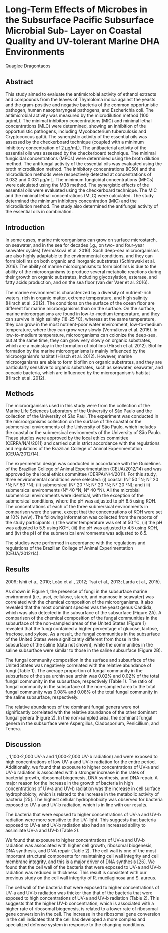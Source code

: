 # Long-Term Effects of Microbes in the Subsurface Pacific Subsurface Microbial Sub- Layer on Coastal Quality and UV-tolerant Marine DHA Environments
Quaglee Dragontacos


## Abstract
This study aimed to evaluate the antimicrobial activity of ethanol extracts and compounds from the leaves of Thymoloma indica against the yeasts and the gram-positive and negative bacteria of the common opportunistic pathogen, human nasopharyngeal pathogens, and Escherichia coli. The antimicrobial activity was measured by the microdilution method (100 µg/mL). The minimal inhibitory concentrations (MIC) and minimal lethal concentrations (MLC) were determined, showing an inhibition of the opportunistic pathogens, including Mycobacterium tuberculosis and Cryptococcus gattii. The synergistic activity of the essential oils was assessed by the checkerboard technique (coupled with a minimum inhibitory concentration of 2 µg/mL). The antibacterial activity of the essential oils was assessed by the checkerboard technique. The minimal fungicidal concentrations (MFCs) were determined using the broth dilution method. The antifungal activity of the essential oils was evaluated using the broth microdilution method. The inhibitory concentrations (IC50) and the microdilution methods were respectively detected at concentrations of 0.032 and 0.031 µg/mL. The minimum fungicidal concentrations (MFCs) were calculated using the M38 method. The synergistic effects of the essential oils were evaluated using the checkerboard technique. The MIC and the minimal lethal concentrations (MLC) were calculated. The study determined the minimum inhibitory concentration (MIC) and the microdilution method. The study also determined the antifungal activity of the essential oils in combination.


## Introduction
In some cases, marine microorganisms can grow on surface microstarch, on seawater, and in the sea for decades (.g., on two- and four-year seawater cycles) (Vermáková et al. 2016). Such deep-sea microorganisms are also highly adaptable to the environmental conditions, and they can form biofilms on both organic and inorganic substrates (Schirawski et al. 2016). The ability of marine microorganisms to form biofilms is due to the ability of the microorganisms to produce several metabolic reactions during their growth on organic substrates, including glycosylation, esterase, and fatty acids production, and on the sea floor (van der Vaer et al. 2016).

The marine environment is characterized by a diversity of nutrient-rich waters, rich in organic matter, extreme temperature, and high salinity (Hirsch et al. 2012). The conditions on the surface of the ocean floor are different for marine microorganisms than on the surface. On the surface, marine microorganisms are found in low-to-medium temperature, and they can survive in high salinity (18-25 °C), whereas at the same temperature, they can grow in the most nutrient-poor water environment, low-to-medium temperature, where they can grow very slowly (Vermáková et al. 2016). In low-to-medium temperature, microorganisms can colonize the deep-sea, but at the same time, they can grow very slowly on organic substrates, which are a mainstay in the formation of biofilms (Hirsch et al. 2012). Biofilm formation by the marine microorganisms is mainly influenced by the microorganism’s habitat (Hirsch et al. 2012). However, marine microorganisms are able to form biofilm on organic substrates, and they are particularly sensitive to organic substrates, such as seawater, seawater, and oceanic bacteria, which are influenced by the microorganism’s habitat (Hirsch et al. 2012).


## Methods
The microorganisms used in this study were from the collection of the Marine Life Sciences Laboratory of the University of São Paulo and the collection of the University of São Paul. The experiment was conducted in the microorganisms collection on the surface of the coastal or the submersical environments of the University of São Paulo, which includes the coastal or the submersical environments of the University of São Paulo. These studies were approved by the local ethics committee (CERPA/N/4/2011) and carried out in strict accordance with the regulations and regulations of the Brazilian College of Animal Experimentation (CEUA/2012/14).

The experimental design was conducted in accordance with the Guidelines of the Brazilian College of Animal Experimentation (CEUA/2012/14) and was approved by the local ethics committee (CERPA/N/4/2011). For this study, three environmental conditions were selected: (i) coastal (N° 50 °N; N° 20 °N; N° 50 °N); (ii) submersical (N° 20 °N; N° 20 °N; N° 20 °N); and (iii) submersical environments (N° 40 °N; N° 40 °N). All the microbial submersical environments were identical, with the exception of the submersical conditions, where the pH was adjusted to pH 6.5 using KOH. The concentrations of each of the three submersical environments in comparison were the same, except that the concentrations of KOH were set at 10% (w/w). The following information was collected from the reports of the study participants: (i) the water temperature was set at 50 °C, (ii) the pH was adjusted to 5.5 using KOH, (iii) the pH was adjusted to 4.5 using KOH, and (iv) the pH of the submersical environments was adjusted to 6.5.

The studies were performed in accordance with the regulations and regulations of the Brazilian College of Animal Experimentation (CEUA/2012/14).


## Results
 2009; Ishii et a., 2010; Leão et al., 2012; Tsai et al., 2013; Larda et al., 2015).

As shown in Figure 1, the presence of fungi in the subsurface marine environment (i.e., asci, cellulose, starch, and mannose in seawater) was correlated with the chemical composition of the microorganisms. It also revealed that the most dominant species was the yeast genus Candida, which was also detected in the subsurface of the subsurface (Figure 2A). A comparison of the chemical composition of the fungal communities in the subsurface of the non-sampled areas of the United States (Figure 1) revealed that the fungi contained a higher percentage of glucose, lactose, fructose, and xylose. As a result, the fungal communities in the subsurface of the United States were significantly different from those in the subsurface of the saline (data not shown), while the communities in the saline subsurface were similar to those in the saline subsurface (Figure 2B).

The fungal community composition in the surface and subsurface of the United States was negatively correlated with the relative abundance of fungi (Table 1). The average proportion of fungal community in the subsurface of the sea urchin sea urchin was 0.02% and 0.02% of the total fungal community in the subsurface, respectively (Table 1). The ratio of fungal community in the subsurface of the non-sampled area to the total fungal community was 0.08% and 0.08% of the total fungal community in the saline subsurface, respectively.

The relative abundances of the dominant fungal genera were not significantly correlated with the relative abundance of the other dominant fungal genera (Figure 2). In the non-sampled area, the dominant fungal genera in the subsurface were Aspergillus, Cladosporium, Penicillium, and Tenera.


## Discussion
., 1,100-2,000 UV-a and 1,000-2,000 UV-b radiation) and were exposed to high concentrations of low UV-a and UV-b radiation for the entire period. Additionally, we found that exposure to higher concentrations of UV-a and UV-b radiation is associated with a stronger increase in the rates of bacterial growth, ribosomal biogenesis, DNA synthesis, and DNA repair. A major reason for the increase in the growth of bacteria in high concentrations of UV-a and UV-b radiation was the increase in cell surface hydrophobicity, which is related to the increase in the metabolic activity of bacteria [25]. The highest cellular hydrophobicity was observed for bacteria exposed to UV-a and UV-b radiation, which is in line with our results.

The bacteria that were exposed to higher concentrations of UV-a and UV-b radiation were more sensitive to the UV-light. This suggests that bacteria exposed to UV-a and UV-b radiation also had an increased ability to assimilate UV-a and UV-b (Table 2).

We found that exposure to higher concentrations of UV-a and UV-b radiation was associated with higher cell growth, ribosomal biogenesis, DNA synthesis, and DNA repair (Table 2). The cell wall is one of the most important structural components for maintaining cell wall integrity and cell membrane integrity, and this is a major driver of DNA synthesis [26]. We found that the cell wall of the bacteria that were exposed to UV-a and UV-b radiation was reduced in thickness. This result is consistent with our previous study on the cell wall integrity of R. mucilaginosa and S. aureus.

The cell wall of the bacteria that were exposed to higher concentrations of UV-a and UV-b radiation was thicker than that of the bacteria that were exposed to high concentrations of UV-a and UV-b radiation (Table 2). This suggests that the higher UV-b concentration, which is associated with a higher rate of ribosomal biogenesis, is related to a lower rate of ribosomal gene conversion in the cell. The increase in the ribosomal gene conversion in the cell indicates that the cell has developed a more complex and specialized defense system in response to the changing conditions.
